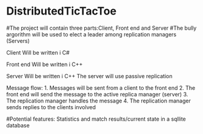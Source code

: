 # DistributedTicTacToe

  #The project will contain three parts:Client, Front end and Server
  #The bully argorithm will be used to elect a leader among replication managers (Servers)

  Client
    Will be written i C#
  
  Front end
    Will be written i C++
  
  Server
    Will be written i C++
    The server will use passive replication

  Message flow:
    1. Messages will be sent from a client to the front end
    2. The front end will send the message to the active replica manager (server)
    3. The replication manager handles the message
    4. The replication manager sends replies to the clients involved

  #Potential features:
    Statistics and match results/current state in a sqllite database

